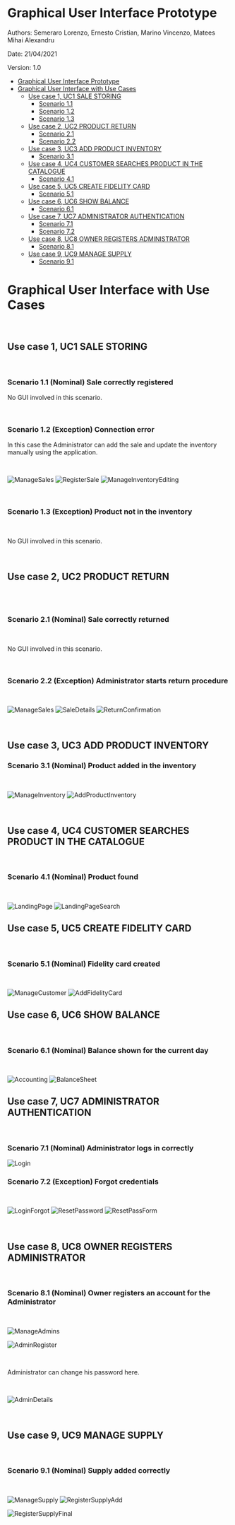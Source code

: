 # Graphical User Interface Prototype  

Authors: Semeraro Lorenzo, Ernesto Cristian, Marino Vincenzo, Matees Mihai Alexandru

Date: 21/04/2021

Version: 1.0


- [Graphical User Interface Prototype](#graphical-user-interface-prototype)
- [Graphical User Interface with Use Cases](#graphical-user-interface-with-use-cases)
  - [Use case 1, UC1 SALE STORING](#use-case-1-uc1-sale-storing)
    - [Scenario 1.1](#scenario-11)
    - [Scenario 1.2](#scenario-12)
    - [Scenario 1.3](#scenario-13)
  - [Use case 2, UC2 PRODUCT RETURN](#use-case-2-uc2-product-return)
    - [Scenario 2.1](#scenario-21)
    - [Scenario 2.2](#scenario-22)
  - [Use case 3, UC3 ADD PRODUCT INVENTORY](#use-case-3-uc3-add-product-inventory)
    - [Scenario 3.1](#scenario-31)
  - [Use case 4, UC4 CUSTOMER SEARCHES PRODUCT IN THE CATALOGUE](#use-case-4-uc4-customer-searches-product-in-the-catalogue)
    - [Scenario 4.1](#scenario-41)
  - [Use case 5, UC5 CREATE FIDELITY CARD](#use-case-5-uc5-create-fidelity-card)
    - [Scenario 5.1](#scenario-51)
  - [Use case 6, UC6 SHOW BALANCE](#use-case-6-uc6-show-balance)
    - [Scenario 6.1](#scenario-61)
  - [Use case 7, UC7 ADMINISTRATOR AUTHENTICATION](#use-case-7-uc7-administrator-authentication)
    - [Scenario 7.1](#scenario-71)
    - [Scenario 7.2](#scenario-72)
  - [Use case 8, UC8 OWNER REGISTERS ADMINISTRATOR](#use-case-8-uc8-owner-registers-administrator)
    - [Scenario 8.1](#scenario-81)
  - [Use case 9, UC9 MANAGE SUPPLY](#use-case-9-uc9-manage-supply)
    - [Scenario 9.1](#scenario-91)
    



# Graphical User Interface with Use Cases

<br />



## Use case 1, UC1 SALE STORING

<br />

 
### Scenario 1.1 (Nominal) Sale correctly registered 

No GUI involved in this scenario.



<br />
 
### Scenario 1.2 (Exception) Connection error

In this case the Administrator can add the sale and update the inventory manually using the application.


<br />
 
 
![ManageSales](resources/Gui/ManageSales_ClickAdd_.png) 
![RegisterSale](resources/Gui/RegisterSale.png)
![ManageInventoryEditing](resources/Gui/ManageInventory_Editing_.png)


<br />

### Scenario 1.3 (Exception) Product not in the inventory

<br />

No GUI involved in this scenario.


<br />

## Use case 2, UC2 PRODUCT RETURN

<br />



<br />

### Scenario 2.1 (Nominal) Sale correctly returned

<br />

No GUI involved in this scenario.

<br />

### Scenario 2.2 (Exception) Administrator starts return procedure

<br />

![ManageSales](resources/Gui/ManageSales_ClickView_.png)
![SaleDetails](resources/Gui/SaleDetails.png)
![ReturnConfirmation](resources/Gui/ReturnConfirmation.png)


<br />

## Use case 3, UC3 ADD PRODUCT INVENTORY 

### Scenario 3.1 (Nominal) Product added in the inventory

<br />

![ManageInventory](resources/Gui/ManageInventory_ClickAdd_.png)
![AddProductInventory](resources/Gui/AddProductInventory.png)


<br />


## Use case 4, UC4 CUSTOMER SEARCHES PRODUCT IN THE CATALOGUE

<br /> 

### Scenario 4.1 (Nominal) Product found 

<br /> 

![LandingPage](resources/Gui/LandingPage.png)
![LandingPageSearch](resources/Gui/LandingPage_Search_.png)

## Use case 5, UC5 CREATE FIDELITY CARD

<br />

 
### Scenario 5.1 (Nominal) Fidelity card created

<br />

![ManageCustomer](resources/Gui/ManageCustomers.png)
![AddFidelityCard](resources/Gui/AddFidelityCard.png)
<br />


## Use case 6, UC6 SHOW BALANCE


<br />

### Scenario 6.1 (Nominal) Balance shown for the current day

<br />

![Accounting](resources/Gui/Accounting.png)
![BalanceSheet](resources/Gui/BalanceSheet.png)
<br />

## Use case 7, UC7 ADMINISTRATOR AUTHENTICATION

<br />

### Scenario 7.1 (Nominal) Administrator logs in correctly

![Login](resources/Gui/Login_ClickLogin_.png)


### Scenario 7.2 (Exception) Forgot credentials


<br />

![LoginForgot](resources/Gui/Login_ClickForgot_.png)
![ResetPassword](resources/Gui/ResetPassword.png)
![ResetPassForm](resources/Gui/ResetPassForm.png)

<br />

## Use case 8, UC8 OWNER REGISTERS ADMINISTRATOR




<br />
 
### Scenario 8.1 (Nominal) Owner registers an account for the Administrator

<br />

![ManageAdmins](resources/Gui/ManageAdmins.png)

![AdminRegister](resources/Gui/AdminRegister.png)

<br />

Administrator can change his password here.

<br />

![AdminDetails](resources/Gui/AccountSettings.png)

<br />

## Use case 9, UC9 MANAGE SUPPLY

<br />

### Scenario 9.1 (Nominal) Supply added correctly

<br />

![ManageSupply](resources/Gui/ManageSupply.png)
![RegisterSupplyAdd](resources/Gui/RegisterSupply_ClickAdd_.png)

![RegisterSupplyFinal](resources/Gui/RegisterSupply.png)
